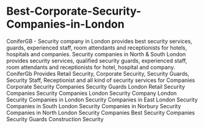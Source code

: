 # Best-Corporate-Security-Companies-in-London
ConiferGB - Security company in London provides best security services, guards, experienced staff, room attendants and receptionists for hotels, hospitals and companies.  Security companies in North &amp; South London provides security services, qualified security guards, experienced staff, room attendants and receptionists for hotel, hospital and company. ConiferGb Provides Retail Security, Corporate Security, Security Guards, Security Staff, Receptionist and all kind of security services for Companies         Corporate Security Companies      Security Guards London      Retail Security Companies      Security Companies London      Security Company London      Security Companies in London      Security Companies in East London      Security Companies in South London      Security Companies in Norbury      Security Companies in North London      Security Companies      Best Security Companies      Security Guards      Construction Security
